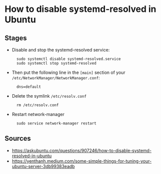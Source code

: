 # How to disable systemd-resolved in Ubuntu

## Stages

- Disable and stop the systemd-resolved service:

		sudo systemctl disable systemd-resolved.service
		sudo systemctl stop systemd-resolved

- Then put the following line in the `[main]` section of your `/etc/NetworkManager/NetworkManager.conf`:

		dns=default

- Delete the symlink `/etc/resolv.conf`

		rm /etc/resolv.conf

- Restart network-manager

		sudo service network-manager restart

## Sources
- https://askubuntu.com/questions/907246/how-to-disable-systemd-resolved-in-ubuntu
- https://yenthanh.medium.com/some-simple-things-for-tuning-your-ubuntu-server-3db99383eadb
